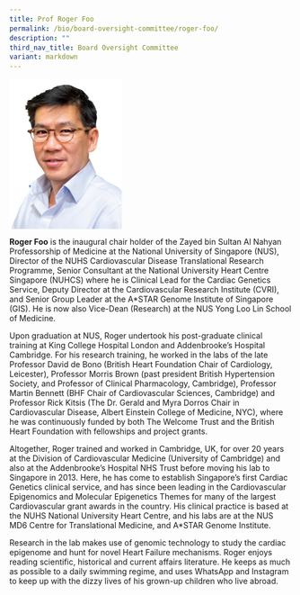 ```yaml
---
title: Prof Roger Foo
permalink: /bio/board-oversight-committee/roger-foo/
description: ""
third_nav_title: Board Oversight Committee
variant: markdown
---
```

<img src="/images/Bio/Board%20Oversight%20Committee/prof-roger-foo.png" align="center" style="width:200px">

**Roger Foo** is the inaugural chair holder of the Zayed bin Sultan Al Nahyan Professorship of Medicine at the National University of Singapore (NUS), Director of the NUHS Cardiovascular Disease Translational Research Programme, Senior Consultant at the National University Heart Centre Singapore (NUHCS) where he is Clinical Lead for the Cardiac Genetics Service, Deputy Director at the Cardiovascular Research Institute (CVRI), and Senior Group Leader at the A\*STAR Genome Institute of Singapore (GIS). He is now also Vice-Dean (Research) at the NUS Yong Loo Lin School of Medicine.

Upon graduation at NUS, Roger undertook his post-graduate clinical training at King College Hospital London and Addenbrooke’s Hospital Cambridge. For his research training, he worked in the labs of the late Professor David de Bono (British Heart Foundation Chair of Cardiology, Leicester), Professor Morris Brown (past president British Hypertension Society, and Professor of Clinical Pharmacology, Cambridge), Professor Martin Bennett (BHF Chair of Cardiovascular Sciences, Cambridge) and Professor Rick Kitsis (The Dr. Gerald and Myra Dorros Chair in Cardiovascular Disease, Albert Einstein College of Medicine, NYC), where he was continuously funded by both The Welcome Trust and the British Heart Foundation with fellowships and project grants.

Altogether, Roger trained and worked in Cambridge, UK, for over 20 years at the Division of Cardiovascular Medicine (University of Cambridge) and also at the Addenbrooke’s Hospital NHS Trust before moving his lab to Singapore in 2013. Here, he has come to establish Singapore’s first Cardiac Genetics clinical service, and has since been leading in the Cardiovascular Epigenomics and Molecular Epigenetics Themes for many of the largest Cardiovascular grant awards in the country. His clinical practice is based at the NUHS National University Heart Centre, and his labs are at the NUS MD6 Centre for Translational Medicine, and A\*STAR Genome Institute.

Research in the lab makes use of genomic technology to study the cardiac epigenome and hunt for novel Heart Failure mechanisms. Roger enjoys reading scientific, historical and current affairs literature. He keeps as much as possible to a daily swimming regime, and uses WhatsApp and Instagram to keep up with the dizzy lives of his grown-up children who live abroad.